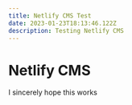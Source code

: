 ```yaml
---
title: Netlify CMS Test
date: 2023-01-23T18:13:46.122Z
description: Testing Netlify CMS
---
```

# Netlify CMS
I sincerely hope this works